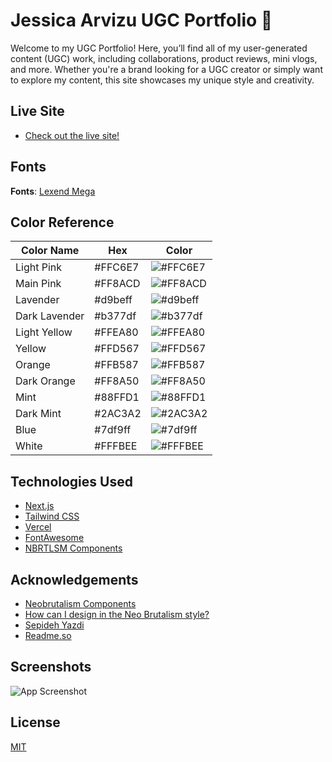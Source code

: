 
# Jessica Arvizu UGC Portfolio 🎥

Welcome to my UGC Portfolio! Here, you’ll find all of my user-generated content (UGC) work, including collaborations, product reviews, mini vlogs, and more. Whether you're a brand looking for a UGC creator or simply want to explore my content, this site showcases my unique style and creativity.

## Live Site
- [Check out the live site!](www.jessicaarvizuugc.com)
## Fonts
**Fonts**: [Lexend Mega](https://fonts.google.com/specimen/Lexend+Mega)
## Color Reference

| Color Name    | Hex          | Color |
| ------------- |------------- |-------|
| Light Pink |#FFC6E7|![#FFC6E7](https://via.placeholder.com/10/FFC6E7?text=+)|
| Main Pink |#FF8ACD|![#FF8ACD](https://via.placeholder.com/10/FF8ACD?text=+)
| Lavender |#d9beff|![#d9beff](https://via.placeholder.com/10/d9beff?text=+)
| Dark Lavender |#b377df|![#b377df](https://via.placeholder.com/10/b377df?text=+)
| Light Yellow |#FFEA80|![#FFEA80](https://via.placeholder.com/10/FFEA80?text=+)
| Yellow |#FFD567|![#FFD567](https://via.placeholder.com/10/FFD567?text=+)
| Orange |#FFB587|![#FFB587](https://via.placeholder.com/10/FFB587?text=+)
| Dark Orange |#FF8A50|![#FF8A50](https://via.placeholder.com/10/FF8A50?text=+)
| Mint |#88FFD1|![#88FFD1](https://via.placeholder.com/10/88FFD1?text=+)
| Dark Mint |#2AC3A2|![#2AC3A2](https://via.placeholder.com/10/2AC3A2?text=+)
| Blue |#7df9ff|![#7df9ff](https://via.placeholder.com/10/7df9ff?text=+)
| White |#FFFBEE|![#FFFBEE](https://via.placeholder.com/10/FFFBEE?text=+)


## Technologies Used

- [Next.js](https://nextjs.org/)
- [Tailwind CSS](https://tailwindcss.com/)
- [Vercel](https://vercel.com/)
- [FontAwesome](https://fontawesome.com/)
- [NBRTLSM Components](https://www.neobrutalism.dev/)


## Acknowledgements

 - [Neobrutalism Components](https://www.neobrutalism.dev/)
 - [How can I design in the Neo Brutalism style? ](https://medium.com/@sepidy/how-can-i-design-in-the-neo-brutalism-style-d85c458042de)
 - [Sepideh Yazdi](https://medium.com/@sepidy)
- [Readme.so](https://readme.so/es)

## Screenshots

![App Screenshot](./public/Screenshot.png)


## License

[MIT](https://choosealicense.com/licenses/mit/)

